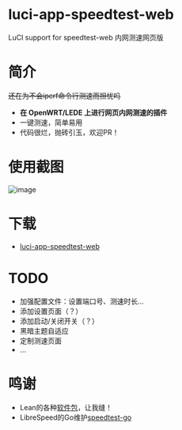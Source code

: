 # luci-app-speedtest-web
LuCI support for speedtest-web 内网测速网页版

# 简介
<s>还在为不会iperf命令行测速而担忧吗</s>
- **在 OpenWRT/LEDE 上进行网页内网测速的插件**
- 一键测速，简单易用
- 代码很烂，抛砖引玉，欢迎PR！

# 使用截图
![image](https://github.com/ZeaKyX/luci-app-speedtest-web/blob/main/img/img.gif)

# 下载
- [luci-app-speedtest-web](https://github.com/ZeaKyX/luci-app-speedtest-web/releases)

# TODO
- 加强配置文件：设置端口号、测速时长...
- 添加设置页面（？）
- 添加启动/关闭开关（？）
- 黑暗主题自适应
- 定制测速页面
- ...

# 鸣谢
- Lean的各种[软件包](https://github.com/coolsnowwolf/lede/tree/master/package/lean)，让我缝！
- LibreSpeed的Go维护[speedtest-go](https://github.com/librespeed/speedtest-go)
